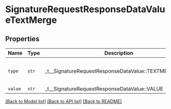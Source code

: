 # SignatureRequestResponseDataValueTextMerge



## Properties
Name | Type | Description | Notes
------------ | ------------- | ------------- | -------------
| `type` | ```str``` |  _t__SignatureRequestResponseDataValue::TEXTMERGE_TYPE  |  [default to 'text-merge'] |
| `value` | ```str``` |  _t__SignatureRequestResponseDataValue::VALUE  |  |

[[Back to Model list]](../README.md#documentation-for-models) [[Back to API list]](../README.md#documentation-for-api-endpoints) [[Back to README]](../README.md)



